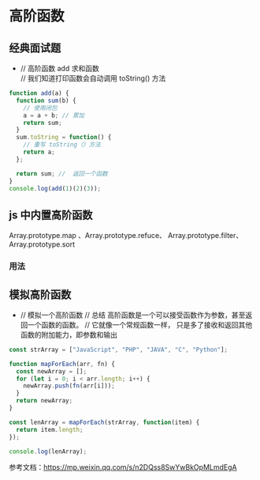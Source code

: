 # 高阶函数

## 经典面试题

- // 高阶函数 add 求和函数  
  // 我们知道打印函数会自动调用 toString() 方法

```js
function add(a) {
  function sum(b) {
    // 使用闭包
    a = a + b; // 累加
    return sum;
  }
  sum.toString = function() {
    // 重写 toString（）方法
    return a;
  };

  return sum; //  返回一个函数
}
console.log(add(1)(2)(3));
```

## js 中内置高阶函数

Array.prototype.map 、Array.prototype.refuce、
Array.prototype.filter、
Array.prototype.sort

### 用法



## 模拟高阶函数

- // 模拟一个高阶函数
  // 总结 高阶函数是一个可以接受函数作为参数，甚至返回一个函数的函数。
  // 它就像一个常规函数一样， 只是多了接收和返回其他函数的附加能力，即参数和输出

```js
const strArray = ["JavaScript", "PHP", "JAVA", "C", "Python"];

function mapForEach(arr, fn) {
  const newArray = [];
  for (let i = 0; i < arr.length; i++) {
    newArray.push(fn(arr[i]));
  }
  return newArray;
}

const lenArray = mapForEach(strArray, function(item) {
  return item.length;
});

console.log(lenArray);
```

参考文档：https://mp.weixin.qq.com/s/n2DQss8SwYwBkOpMLmdEgA

